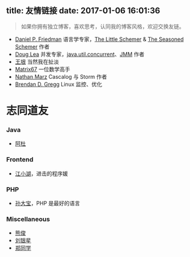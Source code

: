 title: 友情链接
date: 2017-01-06 16:01:36
---

> 如果你拥有独立博客，喜欢思考，认同我的博客风格，欢迎交换友链。

- [Daniel P. Friedman](http://www.cs.indiana.edu/~dfried/) 语言学专家，[The Little Schemer](http://book.douban.com/subject/1632977/) & [The Seasoned Schemer](https://book.douban.com/subject/1726083/) 作者
- [Doug Lea](http://gee.cs.oswego.edu/dl/) 并发专家，[java.util.concurrent](http://gee.cs.oswego.edu/dl/concurrency-interest/index.html)、[JMM](http://gee.cs.oswego.edu/dl/jmm/cookbook.html) 作者
- [王垠](http://www.yinwang.org/) 当然我在扯淡
- [Matrix67](http://www.matrix67.com/blog/) 一位数学高手
- [Nathan Marz](http://nathanmarz.com/) Cascalog 与 Storm 作者
- [Brendan D. Gregg](http://www.brendangregg.com/index.html) Linux 监控、优化

志同道友
====

### Java
- [阿杜](https://www.jianshu.com/u/28d7875c78df)

### Frontend
- [江小湖](http://laker.me/blog)，进击的程序媛

### PHP
- [孙大宝](http://www.sundabao.com)，PHP 是最好的语言

### Miscellaneous
- [熊俊](http://adairjun.github.io)
- [刘银星](http://blog.csdn.net/xx_123_1_rj/)
- [郑同学](http://blog.zhengsj.top/)
